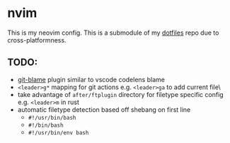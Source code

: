 # nvim
This is my neovim config. This is a submodule of my [dotfiles](https://github.com/matsixfive/.dotfiles) repo due to cross-platformness.

## TODO:
- [git-blame](https://github.com/f-person/git-blame.nvim) plugin similar to vscode codelens blame
- `<leader>g*` mapping for git actions e.g. `<leader>ga` to add current file\
- take advantage of `after/ftplugin` directory for filetype specific config e.g. `<leader>m` in rust
- automatic filetype detection based off shebang on first line
  - `#!/usr/bin/bash`
  - `#!/bin/bash`
  - `#!/usr/bin/env bash`
